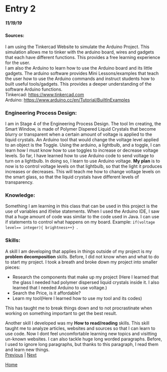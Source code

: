 # Entry 2
##### 11/19/19
#### **Sources:**
I am using the Tinkercad Website to simulate the Arduino Project. This simulation allows me to tinker with the arduino board, wires and gadgets that each have different functions.
This provides a free learning experience for the user.  
I am also the Arduino to learn how to use the Arduino board and its little gadgets. The arduino software provides Mini Lessons/examples that teach the user how to use the Arduino commands and instruct students how to built useful tools/gadgets.
This provides a deeper understanding of the software Arduino functions.  
Tinkercad: https://www.tinkercad.com   
Arduino: https://www.arduino.cc/en/Tutorial/BuiltInExamples
### **Engineering Process Design:**
I am in Stage 4 of the Engineering Process Design. The tool Im creating, the Smart Window, is made of Polymer Dispered Liquid Crystals that become blurry or transparent when a certain amount of voltage is applied to the liquid crystals. An Arduino tool that would change the voltage level applied to an object is the Toggle.
Using the arduino, a lightbulb, and a toggle, I can learn how  I must know how to use toggles to increase or decrease voltage levels. So far, I have learned how to use Arduino code to send voltage to turn on a lightbulb. 
In doing so, I learn to use Arduino voltage. **My plan** is to now is to control voltage levels on that lightbulb, so that the light it produces increases or decreases. This will teach me how to change voltage levels on the smart glass, so that the liquid crystals have different levels of transparency.  
### **Knowledge:**
Something I am learning in this class that can be used in this project is the use of variables and if/else statements. When I used the Arduino IDE, I saw that a huge amount of code was similar to the code used in Java. I can use if statements to control what happens on my board.       Example:  ```if(voltage level== integer){ brightness++} ```.        
### **Skills:**
A skill I am developing that applies in things outside of my project is my **problem decomposition** skills. Before, I did not know when and what to do to start my project. I took a breath and broke down my project into smaller pieces:  
* Research the components that make up my project (Here I learned that the glass I needed had polymer dispersed liquid crystals inside it. I also learned that I needed Arduino to use voltage.)
* Search the Price, is it affordable?
* Learn my tool(Here I learned how to use my tool and its codes) 

This has taught me to break things down and to not procrastinate when working on something important to get the best result.  

Another skill I developed was my **How to read/reading** skills. This skill taught me to analyze articles, websites and sources so that I can learn to use code. Now I dont feel uncomfortable learning new topics and visitting un-known websites. I can also tackle huge long worded paragraphs. Before, I used to ignore long paragraphs, but thanks to this paragraph, I read them and learn new things.  
[Previous](entry01.md) | [Next](entry03.md)

[Home](../README.md)